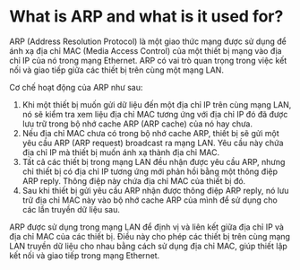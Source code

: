 # What is ARP and what is it used for?

ARP (Address Resolution Protocol) là một giao thức mạng được sử dụng để ánh xạ địa chỉ MAC (Media Access Control) của một thiết bị mạng vào địa chỉ IP của nó trong mạng Ethernet. ARP có vai trò quan trọng trong việc kết nối và giao tiếp giữa các thiết bị trên cùng một mạng LAN.

Cơ chế hoạt động của ARP như sau:

1. Khi một thiết bị muốn gửi dữ liệu đến một địa chỉ IP trên cùng mạng LAN, nó sẽ kiểm tra xem liệu địa chỉ MAC tương ứng với địa chỉ IP đó đã được lưu trữ trong bộ nhớ cache ARP (ARP cache) của nó hay chưa.
2. Nếu địa chỉ MAC chưa có trong bộ nhớ cache ARP, thiết bị sẽ gửi một yêu cầu ARP (ARP request) broadcast ra mạng LAN. Yêu cầu này chứa địa chỉ IP mà thiết bị muốn ánh xạ thành địa chỉ MAC.
3. Tất cả các thiết bị trong mạng LAN đều nhận được yêu cầu ARP, nhưng chỉ thiết bị có địa chỉ IP tương ứng mới phản hồi bằng một thông điệp ARP reply. Thông điệp này chứa địa chỉ MAC của thiết bị đó.
4. Sau khi thiết bị gửi yêu cầu ARP nhận được thông điệp ARP reply, nó lưu trữ địa chỉ MAC này vào bộ nhớ cache ARP của mình để sử dụng cho các lần truyền dữ liệu sau.

ARP được sử dụng trong mạng LAN để định vị và liên kết giữa địa chỉ IP và địa chỉ MAC của các thiết bị. Điều này cho phép các thiết bị trên cùng mạng LAN truyền dữ liệu cho nhau bằng cách sử dụng địa chỉ MAC, giúp thiết lập kết nối và giao tiếp trong mạng Ethernet.